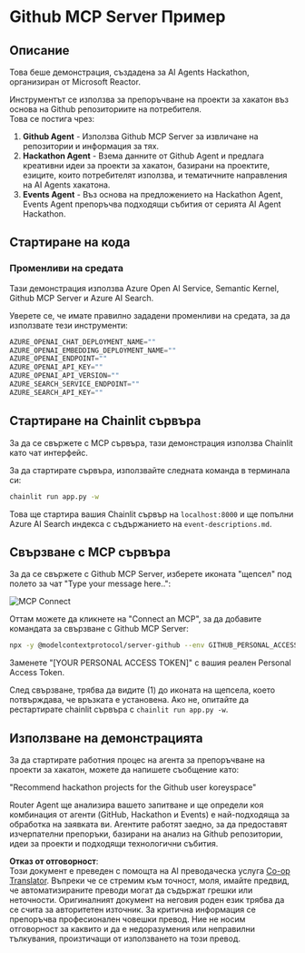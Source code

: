 <!--
CO_OP_TRANSLATOR_METADATA:
{
  "original_hash": "9bf0395cbc541ce8db2a9699c8678dfc",
  "translation_date": "2025-07-12T14:24:48+00:00",
  "source_file": "11-mcp/code_samples/github-mcp/README.md",
  "language_code": "bg"
}
-->
# Github MCP Server Пример

## Описание

Това беше демонстрация, създадена за AI Agents Hackathon, организиран от Microsoft Reactor.

Инструментът се използва за препоръчване на проекти за хакатон въз основа на Github репозиториите на потребителя.  
Това се постига чрез:

1. **Github Agent** - Използва Github MCP Server за извличане на репозитории и информация за тях.  
2. **Hackathon Agent** - Взема данните от Github Agent и предлага креативни идеи за проекти за хакатон, базирани на проектите, езиците, които потребителят използва, и тематичните направления на AI Agents хакатона.  
3. **Events Agent** - Въз основа на предложението на Hackathon Agent, Events Agent препоръчва подходящи събития от серията AI Agent Hackathon.

## Стартиране на кода

### Променливи на средата

Тази демонстрация използва Azure Open AI Service, Semantic Kernel, Github MCP Server и Azure AI Search.

Уверете се, че имате правилно зададени променливи на средата, за да използвате тези инструменти:

```python
AZURE_OPENAI_CHAT_DEPLOYMENT_NAME=""
AZURE_OPENAI_EMBEDDING_DEPLOYMENT_NAME=""
AZURE_OPENAI_ENDPOINT=""
AZURE_OPENAI_API_KEY=""
AZURE_OPENAI_API_VERSION=""
AZURE_SEARCH_SERVICE_ENDPOINT=""
AZURE_SEARCH_API_KEY=""
```

## Стартиране на Chainlit сървъра

За да се свържете с MCP сървъра, тази демонстрация използва Chainlit като чат интерфейс.

За да стартирате сървъра, използвайте следната команда в терминала си:

```bash
chainlit run app.py -w
```

Това ще стартира вашия Chainlit сървър на `localhost:8000` и ще попълни Azure AI Search индекса с съдържанието на `event-descriptions.md`.

## Свързване с MCP сървъра

За да се свържете с Github MCP Server, изберете иконата "щепсел" под полето за чат "Type your message here..":

![MCP Connect](../../../../../translated_images/mcp-chainlit-1.9154745f51c1f0437829df7624bff2f6268272f964f260fae8c7134d54e00f50.bg.png)

Оттам можете да кликнете на "Connect an MCP", за да добавите командата за свързване с Github MCP Server:

```bash
npx -y @modelcontextprotocol/server-github --env GITHUB_PERSONAL_ACCESS_TOKEN=[YOUR PERSONAL ACCESS TOKEN]
```

Заменете "[YOUR PERSONAL ACCESS TOKEN]" с вашия реален Personal Access Token.

След свързване, трябва да видите (1) до иконата на щепсела, което потвърждава, че връзката е установена. Ако не, опитайте да рестартирате chainlit сървъра с `chainlit run app.py -w`.

## Използване на демонстрацията

За да стартирате работния процес на агента за препоръчване на проекти за хакатон, можете да напишете съобщение като:

"Recommend hackathon projects for the Github user koreyspace"

Router Agent ще анализира вашето запитване и ще определи коя комбинация от агенти (GitHub, Hackathon и Events) е най-подходяща за обработка на заявката ви. Агентите работят заедно, за да предоставят изчерпателни препоръки, базирани на анализ на Github репозитории, идеи за проекти и подходящи технологични събития.

**Отказ от отговорност**:  
Този документ е преведен с помощта на AI преводаческа услуга [Co-op Translator](https://github.com/Azure/co-op-translator). Въпреки че се стремим към точност, моля, имайте предвид, че автоматизираните преводи могат да съдържат грешки или неточности. Оригиналният документ на неговия роден език трябва да се счита за авторитетен източник. За критична информация се препоръчва професионален човешки превод. Ние не носим отговорност за каквито и да е недоразумения или неправилни тълкувания, произтичащи от използването на този превод.